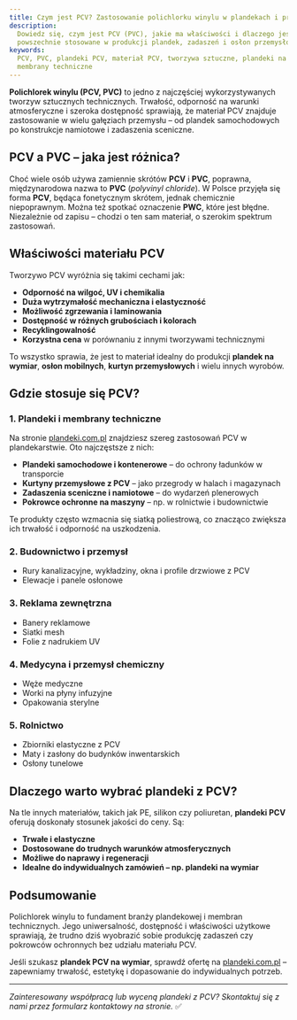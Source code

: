 ```yaml
---
title: Czym jest PCV? Zastosowanie polichlorku winylu w plandekach i przemyśle
description:
  Dowiedz się, czym jest PCV (PVC), jakie ma właściwości i dlaczego jest tak
  powszechnie stosowane w produkcji plandek, zadaszeń i osłon przemysłowych.
keywords:
  PCV, PVC, plandeki PCV, materiał PCV, tworzywa sztuczne, plandeki na wymiar,
  membrany techniczne
---
```


**Polichlorek winylu (PCV, PVC)** to jedno z najczęściej wykorzystywanych
tworzyw sztucznych technicznych. Trwałość, odporność na warunki atmosferyczne i
szeroka dostępność sprawiają, że materiał PCV znajduje zastosowanie w wielu
gałęziach przemysłu – od plandek samochodowych po konstrukcje namiotowe i
zadaszenia sceniczne.

## PCV a PVC – jaka jest różnica?

Choć wiele osób używa zamiennie skrótów **PCV** i **PVC**, poprawna,
międzynarodowa nazwa to **PVC** (_polyvinyl chloride_). W Polsce przyjęła się
forma **PCV**, będąca fonetycznym skrótem, jednak chemicznie niepoprawnym. Można
też spotkać oznaczenie **PWC**, które jest błędne. Niezależnie od zapisu –
chodzi o ten sam materiał, o szerokim spektrum zastosowań.

## Właściwości materiału PCV

Tworzywo PCV wyróżnia się takimi cechami jak:

- **Odporność na wilgoć, UV i chemikalia**
- **Duża wytrzymałość mechaniczna i elastyczność**
- **Możliwość zgrzewania i laminowania**
- **Dostępność w różnych grubościach i kolorach**
- **Recyklingowalność**
- **Korzystna cena** w porównaniu z innymi tworzywami technicznymi

To wszystko sprawia, że jest to materiał idealny do produkcji **plandek na
wymiar**, **osłon mobilnych**, **kurtyn przemysłowych** i wielu innych wyrobów.

## Gdzie stosuje się PCV?

### 1. **Plandeki i membrany techniczne**

Na stronie [plandeki.com.pl](/oferta) znajdziesz szereg zastosowań PCV w
plandekarstwie. Oto najczęstsze z nich:

- **Plandeki samochodowe i kontenerowe** – do ochrony ładunków w transporcie
- **Kurtyny przemysłowe z PCV** – jako przegrody w halach i magazynach
- **Zadaszenia sceniczne i namiotowe** – do wydarzeń plenerowych
- **Pokrowce ochronne na maszyny** – np. w rolnictwie i budownictwie

Te produkty często wzmacnia się siatką poliestrową, co znacząco zwiększa ich
trwałość i odporność na uszkodzenia.

### 2. **Budownictwo i przemysł**

- Rury kanalizacyjne, wykładziny, okna i profile drzwiowe z PCV
- Elewacje i panele osłonowe

### 3. **Reklama zewnętrzna**

- Banery reklamowe
- Siatki mesh
- Folie z nadrukiem UV

### 4. **Medycyna i przemysł chemiczny**

- Węże medyczne
- Worki na płyny infuzyjne
- Opakowania sterylne

### 5. **Rolnictwo**

- Zbiorniki elastyczne z PCV
- Maty i zasłony do budynków inwentarskich
- Osłony tunelowe

## Dlaczego warto wybrać plandeki z PCV?

Na tle innych materiałów, takich jak PE, silikon czy poliuretan, **plandeki
PCV** oferują doskonały stosunek jakości do ceny. Są:

- **Trwałe i elastyczne**
- **Dostosowane do trudnych warunków atmosferycznych**
- **Możliwe do naprawy i regeneracji**
- **Idealne do indywidualnych zamówień – np. plandeki na wymiar**

## Podsumowanie

Polichlorek winylu to fundament branży plandekowej i membran technicznych. Jego
uniwersalność, dostępność i właściwości użytkowe sprawiają, że trudno dziś
wyobrazić sobie produkcję zadaszeń czy pokrowców ochronnych bez udziału
materiału PCV.

Jeśli szukasz **plandek PCV na wymiar**, sprawdź ofertę na
[plandeki.com.pl](https://plandeki.com.pl/oferta) – zapewniamy trwałość,
estetykę i dopasowanie do indywidualnych potrzeb.

---

_Zainteresowany współpracą lub wyceną plandeki z PCV? Skontaktuj się z nami
przez formularz kontaktowy na stronie._ ✅
